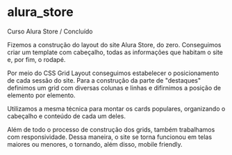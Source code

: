 # alura_store
Curso Alura Store / Concluído

Fizemos a construção do layout do site Alura Store, do zero. Conseguimos criar um template com cabeçalho, todas as informações que habitam o site e, por fim, o rodapé.

Por meio do CSS Grid Layout conseguimos estabelecer o posicionamento de cada sessão do site. Para a construção da parte de "destaques" definimos um grid com diversas colunas e linhas e difirnimos a posição de elemento por elemento.

Utilizamos a mesma técnica para montar os cards populares, organizando o cabeçalho e conteúdo de cada um deles.

Além de todo o processo de construção dos grids, também trabalhamos com responsividade. Dessa maneira, o site se torna funcionou em telas maiores ou menores, o tornando, além disso, mobile friendly.
